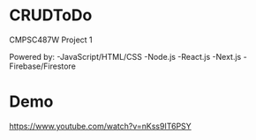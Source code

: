 # CRUDToDo
CMPSC487W Project 1

Powered by:
-JavaScript/HTML/CSS
-Node.js
-React.js
-Next.js
-Firebase/Firestore

# Demo
https://www.youtube.com/watch?v=nKss9IT6PSY
